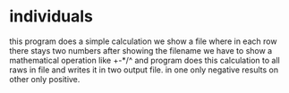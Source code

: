 # individuals
this program does a simple calculation
we show a file where in each row there stays two numbers
after showing the filename we have to show a mathematical
operation like +-*/^ and program does this calculation to 
all raws in file and writes it in two output file. in one 
only negative results on other only positive. 

